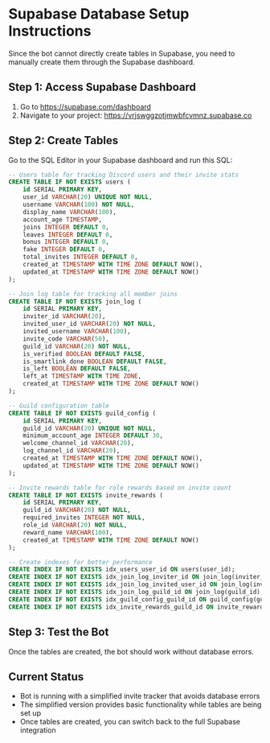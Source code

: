 # Supabase Database Setup Instructions

Since the bot cannot directly create tables in Supabase, you need to manually create them through the Supabase dashboard.

## Step 1: Access Supabase Dashboard
1. Go to https://supabase.com/dashboard
2. Navigate to your project: https://vrjswggzotjmwbfcvmnz.supabase.co

## Step 2: Create Tables
Go to the SQL Editor in your Supabase dashboard and run this SQL:

```sql
-- Users table for tracking Discord users and their invite stats
CREATE TABLE IF NOT EXISTS users (
    id SERIAL PRIMARY KEY,
    user_id VARCHAR(20) UNIQUE NOT NULL,
    username VARCHAR(100) NOT NULL,
    display_name VARCHAR(100),
    account_age TIMESTAMP,
    joins INTEGER DEFAULT 0,
    leaves INTEGER DEFAULT 0,
    bonus INTEGER DEFAULT 0,
    fake INTEGER DEFAULT 0,
    total_invites INTEGER DEFAULT 0,
    created_at TIMESTAMP WITH TIME ZONE DEFAULT NOW(),
    updated_at TIMESTAMP WITH TIME ZONE DEFAULT NOW()
);

-- Join log table for tracking all member joins
CREATE TABLE IF NOT EXISTS join_log (
    id SERIAL PRIMARY KEY,
    inviter_id VARCHAR(20),
    invited_user_id VARCHAR(20) NOT NULL,
    invited_username VARCHAR(100),
    invite_code VARCHAR(50),
    guild_id VARCHAR(20) NOT NULL,
    is_verified BOOLEAN DEFAULT FALSE,
    is_smartlink_done BOOLEAN DEFAULT FALSE,
    is_left BOOLEAN DEFAULT FALSE,
    left_at TIMESTAMP WITH TIME ZONE,
    created_at TIMESTAMP WITH TIME ZONE DEFAULT NOW()
);

-- Guild configuration table
CREATE TABLE IF NOT EXISTS guild_config (
    id SERIAL PRIMARY KEY,
    guild_id VARCHAR(20) UNIQUE NOT NULL,
    minimum_account_age INTEGER DEFAULT 30,
    welcome_channel_id VARCHAR(20),
    log_channel_id VARCHAR(20),
    created_at TIMESTAMP WITH TIME ZONE DEFAULT NOW(),
    updated_at TIMESTAMP WITH TIME ZONE DEFAULT NOW()
);

-- Invite rewards table for role rewards based on invite count
CREATE TABLE IF NOT EXISTS invite_rewards (
    id SERIAL PRIMARY KEY,
    guild_id VARCHAR(20) NOT NULL,
    required_invites INTEGER NOT NULL,
    role_id VARCHAR(20) NOT NULL,
    reward_name VARCHAR(100),
    created_at TIMESTAMP WITH TIME ZONE DEFAULT NOW()
);

-- Create indexes for better performance
CREATE INDEX IF NOT EXISTS idx_users_user_id ON users(user_id);
CREATE INDEX IF NOT EXISTS idx_join_log_inviter_id ON join_log(inviter_id);
CREATE INDEX IF NOT EXISTS idx_join_log_invited_user_id ON join_log(invited_user_id);
CREATE INDEX IF NOT EXISTS idx_join_log_guild_id ON join_log(guild_id);
CREATE INDEX IF NOT EXISTS idx_guild_config_guild_id ON guild_config(guild_id);
CREATE INDEX IF NOT EXISTS idx_invite_rewards_guild_id ON invite_rewards(guild_id);
```

## Step 3: Test the Bot
Once the tables are created, the bot should work without database errors.

## Current Status
- Bot is running with a simplified invite tracker that avoids database errors
- The simplified version provides basic functionality while tables are being set up
- Once tables are created, you can switch back to the full Supabase integration